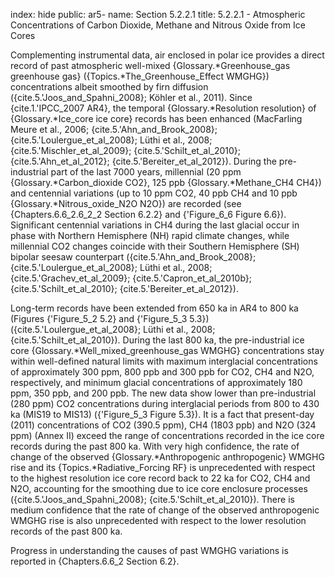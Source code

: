 index: hide
public: ar5-
name: Section 5.2.2.1
title: 5.2.2.1 - Atmospheric Concentrations of Carbon Dioxide, Methane and Nitrous Oxide from Ice Cores

Complementing instrumental data, air enclosed in polar ice provides a direct record of past atmospheric well-mixed {Glossary.*Greenhouse_gas greenhouse gas} ({Topics.*The_Greenhouse_Effect WMGHG}) concentrations albeit smoothed by firn diffusion ({cite.5.'Joos_and_Spahni_2008}; Köhler et al., 2011). Since {cite.1.'IPCC_2007 AR4}, the temporal {Glossary.*Resolution resolution} of {Glossary.*Ice_core ice core} records has been enhanced (MacFarling Meure et al., 2006; {cite.5.'Ahn_and_Brook_2008}; {cite.5.'Loulergue_et_al_2008}; Lüthi et al., 2008; {cite.5.'Mischler_et_al_2009}; {cite.5.'Schilt_et_al_2010}; {cite.5.'Ahn_et_al_2012}; {cite.5.'Bereiter_et_al_2012}). During the pre-industrial part of the last 7000 years, millennial (20 ppm {Glossary.*Carbon_dioxide CO2}, 125 ppb {Glossary.*Methane_CH4 CH4}) and centennial variations (up to 10 ppm CO2, 40 ppb CH4 and 10 ppb {Glossary.*Nitrous_oxide_N2O N2O}) are recorded (see {Chapters.6.6_2.6_2_2 Section 6.2.2} and {'Figure_6_6 Figure 6.6}). Significant centennial variations in CH4 during the last glacial occur in phase with Northern Hemisphere (NH) rapid climate changes, while millennial CO2 changes coincide with their Southern Hemisphere (SH) bipolar seesaw counterpart ({cite.5.'Ahn_and_Brook_2008}; {cite.5.'Loulergue_et_al_2008}; Lüthi et al., 2008; {cite.5.'Grachev_et_al_2009}; {cite.5.'Capron_et_al_2010b}; {cite.5.'Schilt_et_al_2010}; {cite.5.'Bereiter_et_al_2012}).

Long-term records have been extended from 650 ka in AR4 to 800 ka (Figures {'Figure_5_2 5.2} and {'Figure_5_3 5.3}) ({cite.5.'Loulergue_et_al_2008}; Lüthi et al., 2008; {cite.5.'Schilt_et_al_2010}). During the last 800 ka, the pre-industrial ice core {Glossary.*Well_mixed_greenhouse_gas WMGHG} concentrations stay within well-defined natural limits with maximum interglacial concentrations of approximately 300 ppm, 800 ppb and 300 ppb for CO2, CH4 and N2O, respectively, and minimum glacial concentrations of approximately 180 ppm, 350 ppb, and 200 ppb. The new data show lower than pre-industrial (280 ppm) CO2 concentrations during interglacial periods from 800 to 430 ka (MIS19 to MIS13) ({'Figure_5_3 Figure 5.3}). It is a fact that present-day (2011) concentrations of CO2 (390.5 ppm), CH4 (1803 ppb) and N2O (324 ppm) (Annex II) exceed the range of concentrations recorded in the ice core records during the past 800 ka. With very high confidence, the rate of change of the observed {Glossary.*Anthropogenic anthropogenic} WMGHG rise and its {Topics.*Radiative_Forcing RF} is unprecedented with respect to the highest resolution ice core record back to 22 ka for CO2, CH4 and N2O, accounting for the smoothing due to ice core enclosure processes ({cite.5.'Joos_and_Spahni_2008}; {cite.5.'Schilt_et_al_2010}). There is medium confidence that the rate of change of the observed anthropogenic WMGHG rise is also unprecedented with respect to the lower resolution records of the past 800 ka.

Progress in understanding the causes of past WMGHG variations is reported in {Chapters.6.6_2 Section 6.2}.
